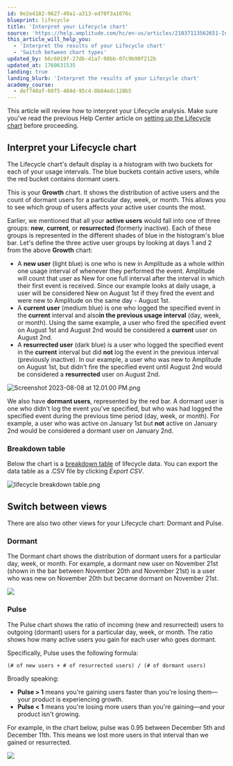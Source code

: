 ```yaml
---
id: 0e2e4182-9627-49a1-a313-ed70f3a1076c
blueprint: lifecycle
title: 'Interpret your Lifecycle chart'
source: 'https://help.amplitude.com/hc/en-us/articles/21037113562651-Interpret-your-Lifecycle-chart'
this_article_will_help_you:
  - 'Interpret the results of your Lifecycle chart'
  - 'Switch between chart types'
updated_by: b6c6019f-27db-41a7-98bb-07c9b90f212b
updated_at: 1760631535
landing: true
landing_blurb: 'Interpret the results of your Lifecycle chart'
academy_course:
  - def740af-68f5-484d-95c4-0b84edc128b5
---
```

This article will review how to interpret your Lifecycle analysis. Make sure you've read the previous Help Center article on [setting up the Lifecycle chart](/docs/analytics/charts/lifecycle/lifecycle-track-growth) before proceeding.

## Interpret your Lifecycle chart

The Lifecycle chart's default display is a histogram with two buckets for each of your usage intervals. The blue buckets contain active users, while the red bucket contains dormant users.

This is your **Growth** chart. It shows the distribution of active users and the count of dormant users for a particular day, week, or month. This allows you to see which group of users affects your active user counts the most.

Earlier, we mentioned that all your **active users** would fall into one of three groups: **new**, **current**, or **resurrected** (formerly inactive). Each of these groups is represented in the different shades of blue in the histogram's blue bar. Let's define the three active user groups by looking at days 1 and 2 from the above **Growth** chart:

* A **new user** (light blue) is one who is new in Amplitude as a whole within one usage interval of whenever they performed the event. Amplitude will count that user as New for one full interval after the interval in which their first event is received. Since our example looks at daily usage, a user will be considered New on August 1st if they fired the event and were new to Amplitude on the same day - August 1st.
* A **current user** (medium blue) is one who logged the specified event in the **current** interval and also**in the previous usage interval** (day, week, or month). Using the same example, a user who fired the specified event on August 1st and August 2nd would be considered a **current** user on August 2nd.
* A **resurrected user** (dark blue) is a user who logged the specified event in the **current** interval but did **not** log the event in the previous interval (previously inactive). In our example, a user who was new to Amplitude on August 1st, but didn't fire the specified event until August 2nd would be considered a **resurrected** user on August 2nd.

![Screenshot 2023-08-08 at 12.01.00 PM.png](/docs/output/img/lifecycle/screenshot-2023-08-08-at-12-01-00-pm-png.png)

We also have **dormant users**, represented by the red bar. A dormant user is one who didn't log the event you've specified, but who was had logged the specified event during the previous time period (day, week, or month). For example, a user who was active on January 1st but **not** active on January 2nd would be considered a dormant user on January 2nd.

### Breakdown table

Below the chart is a [breakdown table](/docs/analytics/charts/review-chart-data) of lifecycle data. You can export the data table as a .CSV file by clicking *Export CSV*.

![lifecycle breakdown table.png](/docs/output/img/lifecycle/lifecycle-breakdown-table-png.png)

## Switch between views

There are also two other views for your Lifecycle chart: Dormant and Pulse.

### Dormant

The Dormant chart shows the distribution of dormant users for a particular day, week, or month. For example, a dormant new user on November 21st (shown in the bar between November 20th and November 21st) is a user who was new on November 20th but became dormant on November 21st.

![](statamic://asset::help_center_conversions::lifecycle/lifecycle-dormant.png)

### Pulse

The Pulse chart shows the ratio of incoming (new and resurrected) users to outgoing (dormant) users for a particular day, week, or month. The ratio shows how many active users you gain for each user who goes dormant.

Specifically, Pulse uses the following formula:

`(# of new users + # of resurrected users) / (# of dormant users)`

Broadly speaking:

* **Pulse > 1** means you're gaining users faster than you're losing them—your product is experiencing growth.
* **Pulse < 1** means you're losing more users than you're gaining—and your product isn't growing.

For example, in the chart below, pulse was 0.95 between December 5th and December 11th. This means we lost more users in that interval than we gained or resurrected.

![](statamic://asset::help_center_conversions::lifecycle/lifecycle-pulse.png)